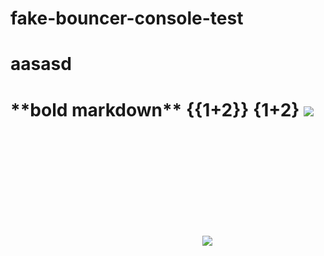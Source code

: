 # fake-bouncer-console-test

<script>alert(42)</script>
<h1>aasasd<h1>
**bold markdown**
{{1+2}}
{1+2}
<img src="askdlfjklasdfjkl" onerror="javascript:alert(1)">

<embed type="image/jpg" src="pic_trulli.jpg" width="300" height="200">

<img src="https://global-uploads.webflow.com/623ac4fd38806b4967e7c808/623ac749f9a5e01f8e8ae9f6_logo_crowdsec.svg" onclick="javascript:alert(2)">